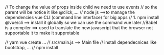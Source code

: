 // To change the value of props inside child we need to use events 
// so the parent will be notice it like @click,.... 
// node js -->to manage the dependencies vue CLI (command line interface) for big apps
// 1. npm install @vue/cli ==> install it globally so we can use the command vue later
//Babel is a compiler ==> used to translate the new javascript that the browser not  
supportable it to make it supprotable

// yarn vue create ... 
// src/main.js ==> Main file 
// install dependecnices like bootstrap, ...
// npm install 
